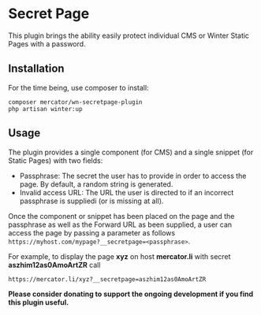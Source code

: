 # Secret Page
This plugin brings the ability easily protect individual CMS or Winter Static Pages with a password.

## Installation
For the time being, use composer to install:
```
composer mercator/wn-secretpage-plugin
php artisan winter:up
```

## Usage
The plugin provides a single component (for CMS) and a single snippet (for Static Pages) with two fields:
- Passphrase: The secret the user has to provide in order to access the page. By default, a random string is generated.
- Invalid access URL: The URL the user is directed to if an incorrect passphrase is suppliedi (or is missing at all).

Once the component or snippet has been placed on the page and the passphrase as well as the Forward URL
as been supplied, a user can access the page by passing a parameter as follows 
``https://myhost.com/mypage?__secretpage=<passphrase>``. 

For example, to display the page **xyz** on host **mercator.li** with secret **aszhim12as0AmoArtZR** call

```
https://mercator.li/xyz?__secretpage=aszhim12as0AmoArtZR
```

**Please consider donating to support the ongoing development if you find this plugin useful.**
